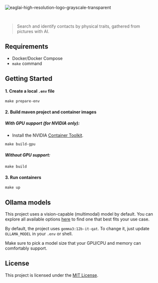 ![eaglai-high-resolution-logo-grayscale-transparent](https://github.com/user-attachments/assets/08681004-7f49-44a8-a04d-2c8b20ce88ce)

<br>

>Search and identify contacts by physical traits, gathered from pictures with AI.

## Requirements
- Docker/Docker Compose
- `make` command

## Getting Started

#### 1. Create a local `.env` file

```
make prepare-env
```

#### 2. Build maven project and container images

##### With GPU support (for NVIDIA only):

- Install the NVIDIA [Container Toolkit](https://docs.nvidia.com/datacenter/cloud-native/container-toolkit/latest/install-guide.html#installation).

```
make build-gpu
```

##### Without GPU support:

```
make build
```

#### 3. Run containers

```
make up
```

## Ollama models

This project uses a vision-capable (multimodal) model by default. You can explore all available options [here](https://ollama.com/search?c=vision) to find one that best fits your use case.

By default, the project uses `gemma3:12b-it-qat`. To change it, just update `OLLAMA_MODEL` in your `.env` or shell. 

Make sure to pick a model size that your GPU/CPU and memory can comfortably support.

## License
This project is licensed under the [MIT License](LICENSE).
